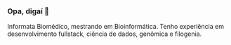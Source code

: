 ### Opa, digaí 👋
Informata Biomédico, mestrando em Bioinformática.
Tenho experiência em desenvolvimento fullstack, ciência de dados, genômica e filogenia.

<!--
**bagrezildo/bagrezildo** is a ✨ _special_ ✨ repository because its `README.md` (this file) appears on your GitHub profile.

Here are some ideas to get you started:

- 🔭 I’m currently working on ...
- 🌱 I’m currently learning ...
- 👯 I’m looking to collaborate on ...
- 🤔 I’m looking for help with ...
- 💬 Ask me about ...
- 📫 How to reach me: ...
- 😄 Pronouns: ...
- ⚡ Fun fact: ...
-->
